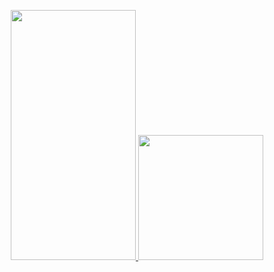 <p align="center">
  <a href="https://www.codewars.com/users/zkryaev">
    <img src="https://github.r2v.ch/codewars?user=zkryaev&theme=gradient_by_level&hide_clan=true" width="200" height="400" />
  </a>
  <a href="https://leetcode.com/u/zkryaev/">
    <img src="https://leetcard.jacoblin.cool/zkryaev?theme=dark&font=Roboto" width="200" height="200" />
  </a>
</p>
